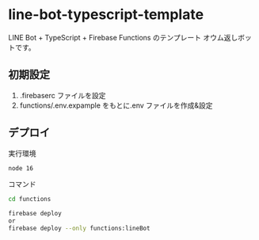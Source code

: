 # line-bot-typescript-template

LINE Bot + TypeScript + Firebase Functions のテンプレート
オウム返しボットです。

## 初期設定

1. .firebaserc ファイルを設定
2. functions/.env.expample をもとに.env ファイルを作成&設定

## デプロイ

実行環境

```bash
node 16
```

コマンド

```bash
cd functions

firebase deploy
or
firebase deploy --only functions:lineBot
```
